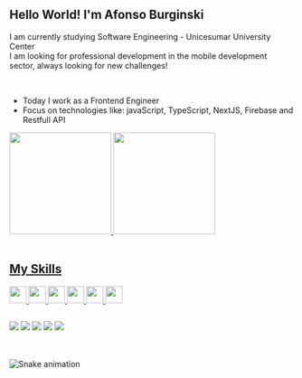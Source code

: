 ## Hello World! I'm Afonso Burginski
<!-- Apresentação -->

I am currently studying Software Engineering - Unicesumar University Center<br>
I am looking for professional development in the mobile development sector, always looking for new challenges!

<br>

- Today I work as a Frontend Engineer
- Focus on technologies like: javaScript, TypeScript, NextJS, Firebase and Restfull API


<div align="start">
  <a href="https://github.com/afonsoburginski">
  <img height="180em" src="https://github-readme-stats.vercel.app/api?username=afonsoburginski&show_icons=true&theme=nord&include_all_commits=true&count_private=true"/>
  <img height="180em" src="https://github-readme-stats.vercel.app/api/top-langs/?username=afonsoburginski&layout=compact&langs_count=7&theme=nord"/>
</div><br>
  
## My Skills
 
<div>
<img width="30px" src="https://cdn.jsdelivr.net/gh/devicons/devicon/icons/typescript/typescript-original.svg" />
<img width="30px" src="https://cdn.jsdelivr.net/gh/devicons/devicon/icons/javascript/javascript-original.svg" />
<img width="30px" src="https://cdn.jsdelivr.net/gh/devicons/devicon/icons/react/react-original.svg" />
<img width="30px" src="https://cdn.jsdelivr.net/gh/devicons/devicon/icons/nodejs/nodejs-original.svg" />
<img width="30px" src="https://cdn.jsdelivr.net/gh/devicons/devicon/icons/firebase/firebase-plain.svg" />
<img width="30px" src="https://cdn.jsdelivr.net/gh/devicons/devicon/icons/googlecloud/googlecloud-original.svg" />
          
          
</div>
 
##

  <div><a href="https://api.whatsapp.com/send?phone=5566997131155&text=Ol%C3%A1!"><img src="https://img.shields.io/badge/WhatsApp-25D366?style=for-the-badge&logo=whatsapp&logoColor=white" /></a>
   <a href="https://instagram.com/afonso.dev" target="_blank"><img src="https://img.shields.io/badge/-Instagram-%23E4405F?style=for-the-badge&logo=instagram&logoColor=white" target="_blank"></a>
  <a href="https://www.linkedin.com/in/afonso-kevin-burginski-76aa05175" target="_blank"><img src="https://img.shields.io/badge/-LinkedIn-%230077B5?style=for-the-badge&logo=linkedin&logoColor=white" target="_blank"></a>
  <a href="https://discord.gg/KEkwsWcr" target="_blank"><img src="https://img.shields.io/badge/Discord-7289DA?style=for-the-badge&logo=discord&logoColor=white" target="_blank"></a> 
  <a href = "mailto:burginskikevin@gmail.com"><img src="https://img.shields.io/badge/Gmail-D14836?style=for-the-badge&logo=gmail&logoColor=white" /></a>
  </div><br></br>
  
  ![Snake animation](https://raw.githubusercontent.com/devjosecarlosteles/devjosecarlosteles/output/github-contribution-grid-snake.svg)
 
</div>
